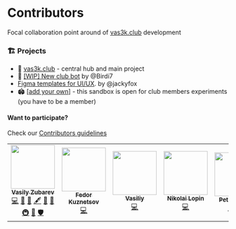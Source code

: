 # Contributors
Focal collaboration point around of [vas3k.club](https://vas3k.club/) development

### 🏗 Projects

- 🎩 [vas3k.club](https://github.com/vas3k/vas3k.club) - central hub and main project
- 🤖 [[WIP] New club bot](https://github.com/Birdi7/vas3k.club-bot) by @Birdi7
- [Figma templates for UI/UX](https://www.figma.com/file/RVwz0TLpIvRiSd4AgRMUeA/vas3k.bookmark). by @jackyfox
- 🏟 [[add your own]](https://github.com/organizations/vas3k-sandbox/repositories/new) - this sandbox is open for club members experiments (you have to be a member)

#### Want to participate?

Check our [Сontributors guidelines](./CONTRIBUTING.md)

<!-- markdownlint-restore -->
<!-- prettier-ignore-end -->

<!-- ALL-CONTRIBUTORS-LIST:END -->

<!-- ALL-CONTRIBUTORS-LIST:START - Do not remove or modify this section -->
<!-- prettier-ignore-start -->
<!-- markdownlint-disable -->
<table>
  <tr>
    <td align="center"><a href="https://github.com/vas3k"><img src="https://avatars0.githubusercontent.com/u/176344?v=4" width="100px;" alt=""/><br /><sub><b>Vasily Zubarev</b></sub></a><br /><a href="https://github.com/vas3k-sandbox/contributors/commits?author=vas3k" title="Code">💻</a> <a href="#blog-vas3k" title="Blogposts">📝</a> <a href="#business-vas3k" title="Business development">💼</a> <a href="#content-vas3k" title="Content">🖋</a> <a href="#design-vas3k" title="Design">🎨</a> <a href="#ideas-vas3k" title="Ideas, Planning, & Feedback">🤔</a> <a href="#infra-vas3k" title="Infrastructure (Hosting, Build-Tools, etc)">🚇</a> <a href="https://github.com/vas3k-sandbox/contributors/pulls?q=is%3Apr+reviewed-by%3Avas3k" title="Reviewed Pull Requests">👀</a> <a href="#security-vas3k" title="Security">🛡️</a></td>
    <td align="center"><a href="https://github.com/Vostenzuk"><img src="https://avatars2.githubusercontent.com/u/19980512?v=4" width="100px;" alt=""/><br /><sub><b>Fedor Kuznetsov</b></sub></a><br /><a href="https://github.com/vas3k-sandbox/contributors/commits?author=Vostenzuk" title="Code">💻</a></td>
    <td align="center"><a href="https://github.com/fr33mang"><img src="https://avatars0.githubusercontent.com/u/13254668?v=4" width="100px;" alt=""/><br /><sub><b>Vasiliy</b></sub></a><br /><a href="https://github.com/vas3k-sandbox/contributors/commits?author=fr33mang" title="Code">💻</a></td>
    <td align="center"><a href="https://bitbucket.org/Lopinopulos"><img src="https://avatars0.githubusercontent.com/u/1469636?v=4" width="100px;" alt=""/><br /><sub><b>Nikolai Lopin</b></sub></a><br /><a href="https://github.com/vas3k-sandbox/contributors/commits?author=nlopin" title="Code">💻</a></td>
    <td align="center"><a href="https://www.linkedin.com/in/korolevpetr"><img src="https://avatars2.githubusercontent.com/u/3356474?v=4" width="100px;" alt=""/><br /><sub><b>Petr Korolev</b></sub></a><br /><a href="https://github.com/vas3k-sandbox/contributors/issues?q=author%3Askywinder" title="Bug reports">🐛</a> <a href="https://github.com/vas3k-sandbox/contributors/commits?author=skywinder" title="Documentation">📖</a> <a href="#projectManagement-skywinder" title="Project Management">📆</a></td>
    <td align="center"><a href="https://github.com/ujlbu4"><img src="https://avatars2.githubusercontent.com/u/2970869?v=4" width="100px;" alt=""/><br /><sub><b>Ilya Shubkin</b></sub></a><br /><a href="https://github.com/vas3k-sandbox/contributors/commits?author=ujlbu4" title="Tests">⚠️</a></td>
  </tr>
</table>

<!-- markdownlint-enable -->
<!-- prettier-ignore-end -->
<!-- ALL-CONTRIBUTORS-LIST:END -->